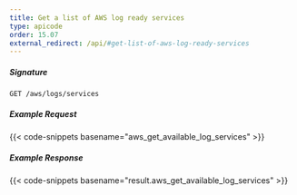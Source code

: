 ```yaml
---
title: Get a list of AWS log ready services
type: apicode
order: 15.07
external_redirect: /api/#get-list-of-aws-log-ready-services
---
```


##### Signature

`GET /aws/logs/services`

##### Example Request
{{< code-snippets basename="aws_get_available_log_services" >}}

##### Example Response
{{< code-snippets basename="result.aws_get_available_log_services" >}}
